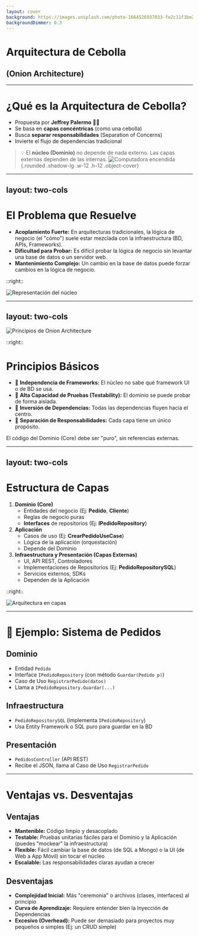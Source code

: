 ```yaml
---
layout: cover
background: https://images.unsplash.com/photo-1664526937033-fe2c11f1be25?ixlib=rb-4.1.0&auto=format&fit=crop&q=80&w=1332
backgroundDimmer: 0.3
---
```


# Arquitectura de Cebolla
## (Onion Architecture)

---

# ¿Qué es la Arquitectura de Cebolla?

- Propuesta por **Jeffrey Palermo** 🧑‍💻
- Se basa en **capas concéntricas** (como una cebolla)
- Busca **separar responsabilidades** (Separation of Concerns)
- Invierte el flujo de dependencias tradicional

> 💡 El **núcleo (Dominio)** no depende de nada externo. Las capas externas dependen de las internas.
> ![Computadora encendida](https://images.unsplash.com/photo-1488590528505-98d2b5aba04b?ixlib=rb-4.1.0&ixid=M3wxMjA3fDB8MHxwaG90by1wYWdlfHx8fGVufDB8fHx8fA%3D%3D&auto=format&fit=crop&q=80&w=1170){.rounded .shadow-lg .w-12 .h-12 .object-cover}

---
layout: two-cols
---

# El Problema que Resuelve

- **Acoplamiento Fuerte:** En arquitecturas tradicionales, la lógica de negocio (el "cómo") suele estar mezclada con la infraestructura (BD, APIs, Frameworks).
- **Dificultad para Probar:** Es difícil probar la lógica de negocio sin levantar una base de datos o un servidor web.
- **Mantenimiento Complejo:** Un cambio en la base de datos puede forzar cambios en la lógica de negocio.

::right::

<div class="flex justify-center items-center h-full">
  <img 
    src="https://images.unsplash.com/photo-1615454782617-e69bbd4f2969?ixlib=rb-4.1.0&ixid=M3wxMjA3fDB8MHxwaG90by1wYWdlfHx8fGVufDB8fHx8fA%3D%3D&auto=format&fit=crop&q=80&w=1128" 
    alt="Representación del núcleo" 
    class="rounded-lg shadow-lg max-h-full"
  />
</div>

---
layout: two-cols
---

<div class="flex justify-center items-center h-full">
  <img 
    src="https://images.unsplash.com/vector-1761074651005-97a2e57eef29?ixlib=rb-4.1.0&ixid=M3wxMjA3fDB8MHxwaG90by1wYWdlfHx8fGVufDB8fHx8fA%3D%3D&auto=format&fit=crop&q=80&w=1172" 
    alt="Principios de Onion Architecture" 
    class="rounded-lg shadow-lg max-h-full"
  />
</div>

::right::

# Principios Básicos

- 🧩 **Independencia de Frameworks:** El núcleo no sabe qué framework UI o de BD se usa.
- 🧪 **Alta Capacidad de Pruebas (Testability):** El dominio se puede probar de forma aislada.
- 🧲 **Inversión de Dependencias:** Todas las dependencias fluyen hacia el centro.
- 🧭 **Separación de Responsabilidades:** Cada capa tiene un único propósito.

<p class="mt-4 italic">El código del Dominio (Core) debe ser "puro", sin referencias externas.</p>

---
layout: two-cols
---

# Estructura de Capas

1.  **Dominio (Core)**
    - Entidades del negocio (Ej: **Pedido**, **Cliente**)
    - Reglas de negocio puras
    - **Interfaces** de repositorios (Ej: **IPedidoRepository**)
2.  **Aplicación**
    - Casos de uso (Ej: **CrearPedidoUseCase**)
    - Lógica de la aplicación (orquestación)
    - Depende del Dominio
3.  **Infraestructura y Presentación (Capas Externas)**
    - UI, API REST, Controladores
    - Implementaciones de Repositorios (Ej: **PedidoRepositorySQL**)
    - Servicios externos, SDKs
    - Dependen de la Aplicación

::right::

<div class="flex justify-center items-center h-full">
  <img 
    src="https://plus.unsplash.com/premium_vector-1734127305687-4440bad6d7a7?ixlib=rb-4.1.0&ixid=M3wxMjA3fDB8MHxwaG90by1wYWdlfHx8fGVufDB8fHx8fA%3D%3D&auto=format&fit=crop&q=80&w=1025" 
    alt="Arquitectura en capas" 
    class="rounded-lg shadow-lg max-h-full"
  />
</div>

---

# 🧾 Ejemplo: Sistema de Pedidos

<div class="grid grid-cols-2 gap-8 pt-4">
<div>

## Dominio
- Entidad `Pedido`
- Interface `IPedidoRepository` (con método `Guardar(Pedido p)`)
- Caso de Uso `RegistrarPedido(datos)`
- Llama a `IPedidoRepository.Guardar(...)`

</div>
<div>

## Infraestructura
- `PedidoRepositorySQL` (implementa `IPedidoRepository`)
- Usa Entity Framework o SQL puro para guardar en la BD

## Presentación
- `PedidosController` (API REST)
- Recibe el JSON, llama al Caso de Uso `RegistrarPedido`

</div>
</div>

---

# Ventajas vs. Desventajas

<div class="grid grid-cols-2 gap-8 pt-4">
<div>

## Ventajas

- **Mantenible:** Código limpio y desacoplado
- **Testable:** Pruebas unitarias fáciles para el Dominio y la Aplicación (puedes "mockear" la infraestructura)
- **Flexible:** Fácil cambiar la base de datos (de SQL a Mongo) o la UI (de Web a App Móvil) sin tocar el núcleo
- **Escalable:** Las responsabilidades claras ayudan a crecer

</div>
<div>

## Desventajas

- **Complejidad Inicial:** Más "ceremonia" o archivos (clases, interfaces) al principio
- **Curva de Aprendizaje:** Requiere entender bien la Inyección de Dependencias
- **Excesivo (Overhead):** Puede ser demasiado para proyectos muy pequeños o simples (Ej: un CRUD simple)

</div>
</div>

